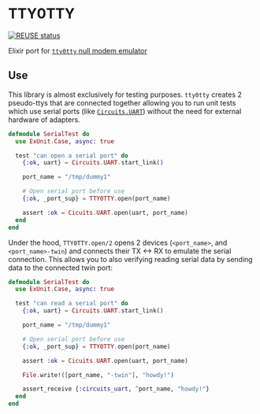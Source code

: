 # TTY0TTY

[![REUSE status](https://api.reuse.software/badge/github.com/jjcarstens/tty0tty)](https://api.reuse.software/info/github.com/jjcarstens/tty0tty)

Elixir port for [`tty0tty` null modem emulator](https://github.com/freemed/tty0tty)

## Use

This library is almost exclusively for testing purposes. `tty0tty` creates 2
pseudo-ttys that are connected together allowing you to run unit tests which
use serial ports (like [`Circuits.UART`](https://github.com/elixir-circuits/circuits_uart))
without the need for external hardware of adapters.

```elixir
defmodule SerialTest do
  use ExUnit.Case, async: true

  test "can open a serial port" do
    {:ok, uart} = Circuits.UART.start_link()

    port_name = "/tmp/dummy1"

    # Open serial port before use
    {:ok, _port_sup} = TTY0TTY.open(port_name)

    assert :ok = Cicuits.UART.open(uart, port_name)
  end
end
```

Under the hood, `TTY0TTY.open/2` opens 2 devices (`<port_name>`, and
`<port_name>-twin`) and connects their TX <-> RX to emulate the serial
connection. This allows you to also verifying reading serial data by sending
data to the connected twin port:


```elixir
defmodule SerialTest do
  use ExUnit.Case, async: true

  test "can read a serial port" do
    {:ok, uart} = Circuits.UART.start_link()

    port_name = "/tmp/dummy1"

    # Open serial port before use
    {:ok, _port_sup} = TTY0TTY.open(port_name)

    assert :ok = Cicuits.UART.open(uart, port_name)

    File.write!([port_name, "-twin"], "howdy!")

    assert_receive {:circuits_uart, ^port_name, "howdy!"}
  end
end
```
